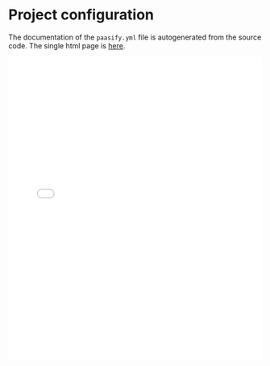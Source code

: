 # Project configuration

The documentation of the `paasify.yml` file is autogenerated from the source code. The single
html page is [here](../../paasify_apidoc/conf_prj_config.html).



<script type="text/javascript" src="https://code.jquery.com/jquery-1.8.3.js"></script>
<script type="text/javascript" src="/paasify/static/paasify.js"></script>
<iframe id="schemadoc" src="../../paasify_apidoc/conf_prj_config.html"
width="100%" height="600px"
frameborder="0"
overflow="hidden"
/>
